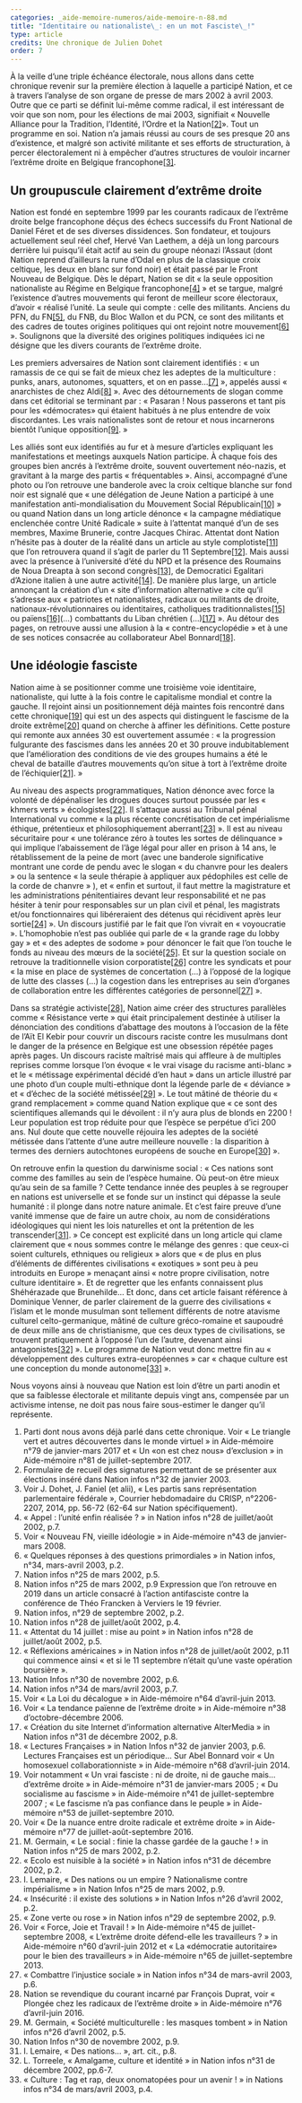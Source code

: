 ```yaml
---
categories: _aide-memoire-numeros/aide-memoire-n-88.md
title: "Identitaire ou nationaliste\_: en un mot Fasciste\_!"
type: article
credits: Une chronique de Julien Dohet
order: 7
---
```

À la veille d’une triple échéance électorale, nous allons dans cette chronique revenir sur la première élection à laquelle a participé Nation, et ce à travers l’analyse de son organe de presse de mars 2002 à avril 2003. Outre que ce parti se définit lui-même comme radical, il est intéressant de voir que son nom, pour les élections de mai 2003, signifiait « Nouvelle Alliance pour la Tradition, l’Identité, l’Ordre et la Nation[[2]](#footnote-2)». Tout un programme en soi. Nation n’a jamais réussi au cours de ses presque 20 ans d’existence, et malgré son activité militante et ses efforts de structuration, à percer électoralement ni à empêcher d’autres structures de vouloir incarner l’extrême droite en Belgique francophone[[3]](#footnote-3).

## Un groupuscule clairement d’extrême droite

Nation est fondé en septembre 1999 par les courants radicaux de l’extrême droite belge francophone déçus des échecs successifs du Front National de Daniel Féret et de ses diverses dissidences. Son fondateur, et toujours actuellement seul réel chef, Hervé Van Laethem, a déjà un long parcours derrière lui puisqu’il était actif au sein du groupe néonazi l’Assaut (dont Nation reprend d’ailleurs la rune d’Odal en plus de la classique croix celtique, les deux en blanc sur fond noir) et était passé par le Front Nouveau de Belgique. Dès le départ, Nation se dit « la seule opposition nationaliste au Régime en Belgique francophone[[4]](#footnote-4) » et se targue, malgré l’existence d’autres mouvements qui feront de meilleur score électoraux, d’avoir « réalisé l’unité. La seule qui compte : celle des militants. Anciens du PFN, du FN[[5]](#footnote-5), du FNB, du Bloc Wallon et du PCN, ce sont des militants et des cadres de toutes origines politiques qui ont rejoint notre mouvement[[6]](#footnote-6) ». Soulignons que la diversité des origines politiques indiquées ici ne désigne que les divers courants de l’extrême droite. 

Les premiers adversaires de Nation sont clairement identifiés : « un ramassis de ce qui se fait de mieux chez les adeptes de la multiculture : punks, anars, autonomes, squatters, et on en passe…[[7]](#footnote-7) », appelés aussi « anarchistes de chez Aldi[[8]](#footnote-8) ». Avec des détournements de slogan comme dans cet éditorial se terminant par : « Pasaran ! Nous passerons et tant pis pour les «démocrates» qui étaient habitués à ne plus entendre de voix discordantes. Les vrais nationalistes sont de retour et nous incarnerons bientôt l’unique opposition[[9]](#footnote-9). »

Les alliés sont eux identifiés au fur et à mesure d’articles expliquant les manifestations et meetings auxquels Nation participe. À chaque fois des groupes bien ancrés à l’extrême droite, souvent ouvertement néo-nazis, et gravitant à la marge des partis « fréquentables ». Ainsi, accompagné d’une photo ou l’on retrouve une banderole avec la croix celtique blanche sur fond noir est signalé que « une délégation de Jeune Nation a participé à une manifestation anti-mondialisation du Mouvement Social Républicain[[10]](#footnote-10) » ou quand Nation dans un long article dénonce « la campagne médiatique enclenchée contre Unité Radicale » suite à l’attentat manqué d’un de ses membres, Maxime Brunerie, contre Jacques Chirac. Attentat dont Nation n’hésite pas à douter de la réalité dans un article au style complotiste[[11]](#footnote-11) que l’on retrouvera quand il s’agit de parler du 11 Septembre[[12]](#footnote-12). Mais aussi avec la présence à l’université d’été du NPD et la présence des Roumains de Noua Dreapta à son second congrès[[13]](#footnote-13), de Democratici Egalitari d’Azione italien à une autre activité[[14]](#footnote-14). De manière plus large, un article annonçant la création d’un « site d’information alternative » cite qu’il s’adresse aux « patriotes et nationalistes, radicaux ou militants de droite, nationaux-révolutionnaires ou identitaires, catholiques traditionnalistes[[15]](#footnote-15) ou païens[[16]](#footnote-16)(…) combattants du Liban chrétien (…)[[17]](#footnote-17) ». Au détour des pages, on retrouve aussi une allusion à la « contre-encyclopédie » et à une de ses notices consacrée au collaborateur Abel Bonnard[[18]](#footnote-18). 

## Une idéologie fasciste 

Nation aime à se positionner comme une troisième voie identitaire, nationaliste, qui lutte à la fois contre le capitalisme mondial et contre la gauche. Il rejoint ainsi un positionnement déjà maintes fois rencontré dans cette chronique[[19]](#footnote-19) qui est un des aspects qui distinguent le fascisme de la droite extrême[[20]](#footnote-20) quand on cherche à affiner les définitions. Cette posture qui remonte aux années 30 est ouvertement assumée : « la progression fulgurante des fascismes dans les années 20 et 30 prouve indubitablement que l’amélioration des conditions de vie des groupes humains a été le cheval de bataille d’autres mouvements qu’on situe à tort à l’extrême droite de l’échiquier[[21]](#footnote-21). » 

Au niveau des aspects programmatiques, Nation dénonce avec force la volonté de dépénaliser les drogues douces surtout poussée par les « khmers verts » écologistes[[22]](#footnote-22). Il s’attaque aussi au Tribunal pénal International vu comme « la plus récente concrétisation de cet impérialisme éthique, prétentieux et philosophiquement aberrant[[23]](#footnote-23) ». Il est au niveau sécuritaire pour « une tolérance zéro à toutes les sortes de délinquance » qui implique l’abaissement de l’âge légal pour aller en prison à 14 ans, le rétablissement de la peine de mort (avec une banderole significative montrant une corde de pendu avec le slogan « du chanvre pour les dealers »  ou la sentence « la seule thérapie à appliquer aux pédophiles est celle de la corde de chanvre » ), et « enfin et surtout, il faut mettre la magistrature et les administrations pénitentiaires devant leur responsabilité et ne pas hésiter à tenir pour responsables sur un plan civil et pénal, les magistrats et/ou fonctionnaires qui libéreraient des détenus qui récidivent après leur sortie[[24]](#footnote-24) ». Un discours justifié par le fait que l’on vivrait en « voyoucratie ». L’homophobie n’est pas oubliée qui parle de « la grande rage du lobby gay » et « des adeptes de sodome » pour dénoncer le fait que l’on touche le fonds au niveau des mœurs de la société[[25]](#footnote-25). Et sur la question sociale on retrouve la traditionnelle vision corporatiste[[26]](#footnote-26) contre les syndicats et pour « la mise en place de systèmes de concertation (…) à l’opposé de la logique de lutte des classes (…) la cogestion dans les entreprises au sein d’organes de collaboration entre les différentes catégories de personnel[[27]](#footnote-27) ».

Dans sa stratégie activiste[[28]](#footnote-28), Nation aime créer des structures parallèles comme « Résistance verte » qui était principalement destinée à utiliser la dénonciation des conditions d’abattage des moutons à l’occasion de la fête de l’Aït El Kebir pour couvrir un discours raciste contre les musulmans dont le danger de la présence en Belgique est une obsession répétée pages après pages. Un discours raciste maîtrisé mais qui affleure à de multiples reprises comme lorsque l’on évoque « le vrai visage du racisme anti-blanc » et le « métissage expérimental décidé d’en haut » dans un article illustré par une photo d’un couple multi-ethnique dont la légende parle de « déviance » et « d’échec de la société métissée[[29]](#footnote-29) ». Le tout mâtiné de théorie du « grand remplacement » comme quand Nation explique que « ce sont des scientifiques allemands qui le dévoilent : il n’y aura plus de blonds en 2200 ! Leur population est trop réduite pour que l’espèce se perpétue d’ici 200 ans. Nul doute que cette nouvelle réjouira les adeptes de la société métissée dans l’attente d’une autre meilleure nouvelle : la disparition à termes des derniers autochtones européens de souche en Europe[[30]](#footnote-30) ». 

On retrouve enfin la question du darwinisme social : « Ces nations sont comme des familles au sein de l’espèce humaine. Où peut-on être mieux qu’au sein de sa famille ? Cette tendance innée des peuples à se regrouper en nations est universelle et se fonde sur un instinct qui dépasse la seule humanité : il plonge dans notre nature animale. Et c’est faire preuve d’une vanité immense que de faire un autre choix, au nom de considérations idéologiques qui nient les lois naturelles et ont la prétention de les transcender[[31]](#footnote-31). » Ce concept est explicité dans un long article qui clame clairement que « nous sommes contre le mélange des genres : que ceux-ci soient culturels, ethniques ou religieux » alors que « de plus en plus d’éléments de différentes civilisations « exotiques » sont peu à peu introduits en Europe » menaçant ainsi « notre propre civilisation, notre culture identitaire ». Et de regretter que les enfants connaissent plus Shéhérazade que Brunehilde… Et donc, dans cet article faisant référence à Dominique Venner, de parler clairement de la guerre des civilisations « l’islam et le monde musulman sont tellement différents de notre atavisme culturel celto-germanique, mâtiné de culture gréco-romaine et saupoudré de deux mille ans de christianisme, que ces deux types de civilisations, se trouvent pratiquement à l’opposé l’un de l’autre, devenant ainsi antagonistes[[32]](#footnote-32) ». Le programme de Nation veut donc mettre fin au « développement des cultures extra-européennes » car « chaque culture est une conception du monde autonome[[33]](#footnote-33) ».

Nous voyons ainsi à nouveau que Nation est loin d’être un parti anodin et que sa faiblesse électorale et militante depuis vingt ans, compensée par un activisme intense, ne doit pas nous faire sous-estimer le danger qu’il représente.

1. Parti dont nous avons déjà parlé dans cette chronique. Voir « Le triangle vert et autres découvertes dans le monde virtuel » in Aide-mémoire n°79 de janvier-mars 2017 et « Un «on est chez nous» d’exclusion » in Aide-mémoire n°81 de juillet-septembre 2017. 
2. Formulaire de recueil des signatures permettant de se présenter aux élections inséré dans Nation infos n°32 de janvier 2003. 
3. Voir J. Dohet, J. Faniel (et alii), « Les partis sans représentation parlementaire fédérale », Courrier hebdomadaire du CRISP, n°2206-2207, 2014, pp. 56-72 (62-64 sur Nation spécifiquement).
4. « Appel : l’unité enfin réalisée ? » in Nation infos n°28 de juillet/août 2002, p.7.
5. Voir « Nouveau FN, vieille idéologie » in Aide-mémoire n°43 de janvier-mars 2008. 
6. « Quelques réponses à des questions primordiales » in Nation infos, n°34, mars-avril 2003, p.2.
7. Nation infos n°25 de mars 2002, p.5.
8. Nation infos n°25 de mars 2002, p.9 Expression que l’on retrouve en 2019 dans un article consacré à l’action antifasciste contre la conférence de Théo Francken à Verviers le 19 février.
9. Nation infos, n°29 de septembre 2002, p.2.
10. Nation infos n°28 de juillet/août 2002, p.4.
11. « Attentat du 14 juillet : mise au point » in Nation infos n°28 de juillet/août 2002, p.5.
12. « Réflexions américaines » in Nation infos n°28 de juillet/août 2002, p.11 qui commence ainsi « et si le 11 septembre n’était qu’une vaste opération boursière ».
13. Nation Infos n°30 de novembre 2002, p.6.
14. Nation infos n°34 de mars/avril 2003, p.7.
15. Voir « La Loi du décalogue » in Aide-mémoire n°64 d’avril-juin 2013. 
16. Voir « La tendance païenne de l’extrême droite » in Aide-mémoire n°38 d’octobre-décembre 2006.
17. « Création du site Internet d’information alternative AlterMedia » in Nation infos n°31 de décembre 2002, p.8.
18. « Lectures Françaises » in Nation Infos n°32 de janvier 2003, p.6. Lectures Françaises est un périodique… Sur Abel Bonnard voir « Un homosexuel collaborationniste » in Aide-mémoire n°68 d’avril-juin 2014.
19. Voir notamment « Un vrai fasciste : ni de droite, ni de gauche mais… d’extrême droite » in Aide-mémoire n°31 de janvier-mars 2005 ; « Du socialisme au fascisme » in Aide-mémoire n°41 de juillet-septembre 2007 ; « Le fascisme n’a pas confiance dans le peuple » in Aide-mémoire n°53 de juillet-septembre 2010.
20. Voir « De la nuance entre droite radicale et extrême droite » in Aide-mémoire n°77 de juillet-août-septembre 2016. 
21. M. Germain, « Le social : finie la chasse gardée de la gauche ! » in Nation infos n°25 de mars 2002, p.2.
22. « Ecolo est nuisible à la société » in Nation infos n°31 de décembre 2002, p.2.
23. I. Lemaire, « Des nations ou un empire ? Nationalisme contre impérialisme » in Nation Infos n°25 de mars 2002, p.9.
24. « Insécurité : il existe des solutions » in Nation Infos n°26 d’avril 2002, p.2.
25. « Zone verte ou rose » in Nation infos n°29 de septembre 2002, p.9.
26. Voir « Force, Joie et Travail ! » In Aide-mémoire n°45 de juillet-septembre 2008, « L’extrême droite défend-elle les travailleurs ? » in Aide-mémoire n°60 d’avril-juin 2012 et « La «démocratie autoritaire» pour le bien des travailleurs » in Aide-mémoire n°65 de juillet-septembre 2013.
27. « Combattre l’injustice sociale » in Nation infos n°34 de mars-avril 2003, p.6.
28. Nation se revendique du courant incarné par François Duprat, voir « Plongée chez les radicaux de l’extrême droite » in Aide-mémoire n°76 d’avril-juin 2016.
29. M. Germain, « Société multiculturelle : les masques tombent » in Nation infos n°26 d’avril 2002, p.5.
30. Nation Infos n°30 de novembre 2002, p.9.
31. I. Lemaire, « Des nations… », art. cit., p.8.
32. L. Torreele, « Amalgame, culture et identité » in Nation infos n°31 de décembre 2002, pp.6-7.
33. « Culture : Tag et rap, deux onomatopées pour un avenir ! » in Nations infos n°34 de mars/avril 2003, p.4.
